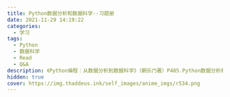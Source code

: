 ```yaml
---
title: Python数据分析和数据科学--习题册
date: 2021-11-29 14:19:22
categories:
  - 学习
tags:
  - Python
  - 数据科学
  - Read
  - Q&A
description: 《Python编程：从数据分析到数据科学》（朝乐门著）P485.Python数据分析和数据科学面试题
hidden: true
cover: https://img.thaddeus.ink/self_images/anime_imgs/r534.png
---
```

